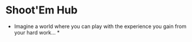 # Shoot'Em Hub
* Imagine a world where you can play with the experience you gain from your hard work... *
